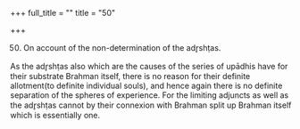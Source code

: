 +++
full_title = ""
title = "50"

+++


50. On account of the non-determination of the adr̥shṭas.

As the adr̥shṭas also which are the causes of the series of upādhis have for their substrate Brahman itself, there is no reason for their definite allotment(to definite individual souls), and hence again there is no definite separation of the spheres of experience. For the limiting adjuncts as well as the adr̥shṭas cannot by their connexion with Brahman split up Brahman itself which is essentially one.

